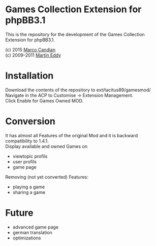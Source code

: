 # Games Collection Extension for phpBB3.1

This is the repository for the development of the Games Collection Extension for phpBB3.1.

(c) 2015 [Marco Candian](tacitus@strategie-zone.de)<br />
(c) 2009-2011 [Martin Eddy](mods@mecom.com.au)

# Installation

Download the contents of the repository to ext/tacitus89/gamesmod/<br />
Navigate in the ACP to Customise -> Extension Management.<br />
Click Enable for Games Owned MOD.

# Conversion

It has almost all Features of the original Mod and it is backward compatibility to 1.4.1.<br />
Display available and owned Games on<br />
- viewtopic profils
- user profils
- game page

Removing (not yet converted) Features:
- playing a game
- sharing a game

# Future

- advanced game page
- german translation
- optimizations
